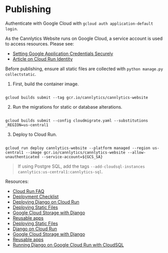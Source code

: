 # Publishing

Authenticate with Google Cloud with `gcloud auth application-default login`.

As the Cannlytics Website runs on Google Cloud, a service account is used to access resources. Please see:

* [Setting Google Application Credentials Securely](https://stackoverflow.com/questions/57141348/set-google-application-credentials-securely)
* [Article on Cloud Run Identity](https://www.jhanley.com/google-cloud-run-identity/)

Before publishing, ensure all static files are collected with `python manage.py collectstatic`.

1. First, build the container image.

```shell

gcloud builds submit --tag gcr.io/cannlytics/cannlytics-website

```

2. Run the migrations for static or database alterations.

```shell

gcloud builds submit --config cloudmigrate.yaml --substitutions _REGION=us-central1

```

3. Deploy to Cloud Run.

```shell

gcloud run deploy cannlytics-website --platform managed --region us-central1 --image gcr.io/cannlytics/cannlytics-website --allow-unauthenticated --service-account=${GCS_SA}

```
    
> If using Postgre SQL, add the tags `--add-cloudsql-instances cannlytics:us-central1:cannlytics-sql`.

Resources:

* [Cloud Run FAQ](https://github.com/ahmetb/cloud-run-faq)
* [Deployment Checklist](https://docs.djangoproject.com/en/3.1/howto/deployment/checklist/)
* [Deploying Django on Cloud Run](https://codelabs.developers.google.com/codelabs/cloud-run-django)
* [Deploying Static Files](https://docs.djangoproject.com/en/3.1/howto/static-files/deployment/)
* [Google Cloud Storage with Django](https://django-storages.readthedocs.io/en/latest/backends/gcloud.html)
* [Reusable apps](https://docs.djangoproject.com/en/3.1/intro/reusable-apps/)
* [Deploying Static Files](https://docs.djangoproject.com/en/3.1/howto/static-files/deployment/)
* [Django on Cloud Run](https://codelabs.developers.google.com/codelabs/cloud-run-django/index.html)
* [Google Cloud Storage with Django](https://django-storages.readthedocs.io/en/latest/backends/gcloud.html)
* [Reusable apps](https://docs.djangoproject.com/en/3.1/intro/reusable-apps/)
* [Running Django on Google Cloud Run with CloudSQL](https://medium.com/@lhennessy/running-django-on-google-cloud-run-with-cloudsql-ac8141095b77)

